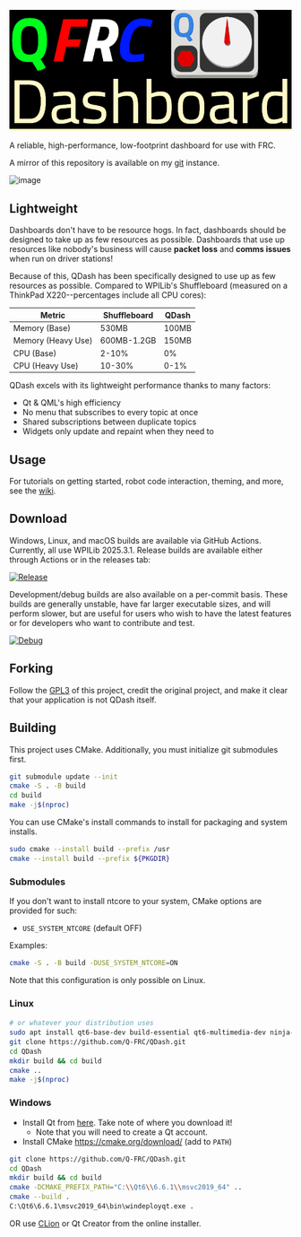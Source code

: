 ![QDash](QDash-display.png "QDash")

A reliable, high-performance, low-footprint dashboard for use with FRC.

A mirror of this repository is available on my [git](https://git.swurl.xyz/QFRC/Dashboard.git) instance.

![image](https://github.com/user-attachments/assets/5e853a0c-3615-4f8f-9f2c-eb51aa793df9)

## Lightweight
Dashboards don't have to be resource hogs. In fact, dashboards should be designed to take up as few resources as possible. Dashboards that use up resources like nobody's business will cause **packet loss** and **comms issues** when run on driver stations!

Because of this, QDash has been specifically designed to use up as few resources as possible. Compared to WPILib's Shuffleboard (measured on a ThinkPad X220--percentages include all CPU cores):

| Metric            | Shuffleboard  | QDash |
| ----------------- | ------------- | ------------- |
| Memory (Base)     | 530MB         | 100MB         |
| Memory (Heavy Use)| 600MB-1.2GB   | 150MB         |
| CPU (Base)        | 2-10%         | 0%            |
| CPU (Heavy Use)   | 10-30%        | 0-1%          |

QDash excels with its lightweight performance thanks to many factors:
- Qt & QML's high efficiency
- No menu that subscribes to every topic at once
- Shared subscriptions between duplicate topics
- Widgets only update and repaint when they need to

## Usage
For tutorials on getting started, robot code interaction, theming, and more, see the [wiki](https://github.com/Q-FRC/QDash/wiki).

## Download
Windows, Linux, and macOS builds are available via GitHub Actions. Currently, all use WPILib 2025.3.1. Release builds are available either through Actions or in the releases tab:

[![Release](https://github.com/Q-FRC/QDash/actions/workflows/trigger_release.yml/badge.svg)](https://github.com/Q-FRC/QDash/actions/workflows/trigger_release.yml)

Development/debug builds are also available on a per-commit basis. These builds are generally unstable, have far larger executable sizes, and will perform slower, but are useful for users who wish to have the latest features or for developers who want to contribute and test.

[![Debug](https://github.com/Q-FRC/QDash/actions/workflows/trigger_builds.yml/badge.svg)](https://github.com/Q-FRC/QDash/actions/workflows/trigger_builds.yml)

## Forking
Follow the [GPL3](LICENSE) of this project, credit the original project, and make it clear that your application is not QDash itself.

## Building
This project uses CMake. Additionally, you must initialize git submodules first.

```bash
git submodule update --init
cmake -S . -B build
cd build
make -j$(nproc)
```

You can use CMake's install commands to install for packaging and system installs.

```bash
sudo cmake --install build --prefix /usr
cmake --install build --prefix ${PKGDIR}
```

### Submodules
If you don't want to install ntcore to your system, CMake options are provided for such:

- `USE_SYSTEM_NTCORE` (default OFF)

Examples:

```bash
cmake -S . -B build -DUSE_SYSTEM_NTCORE=ON
```

Note that this configuration is only possible on Linux.

### Linux
```bash
# or whatever your distribution uses
sudo apt install qt6-base-dev build-essential qt6-multimedia-dev ninja-build
git clone https://github.com/Q-FRC/QDash.git
cd QDash
mkdir build && cd build
cmake ..
make -j$(nproc)
```

### Windows
- Install Qt from [here](https://www.qt.io/download-qt-installer-oss). Take note of where you download it!
  * Note that you will need to create a Qt account.
- Install CMake https://cmake.org/download/ (add to `PATH`)
```bash
git clone https://github.com/Q-FRC/QDash.git
cd QDash
mkdir build && cd build
cmake -DCMAKE_PREFIX_PATH="C:\\Qt6\\6.6.1\\msvc2019_64" ..
cmake --build .
C:\Qt6\6.6.1\msvc2019_64\bin\windeployqt.exe .
```
OR use [CLion](https://www.jetbrains.com/clion/) or Qt Creator from the online installer.
